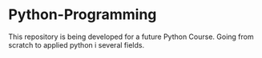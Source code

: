 # Python-Programming
This repository is being developed for a future Python Course. Going from scratch to applied python i several fields.
